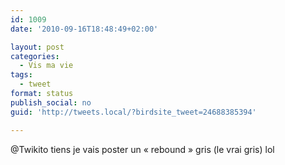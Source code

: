```yaml
---
id: 1009
date: '2010-09-16T18:48:49+02:00'

layout: post
categories:
  - Vis ma vie
tags:
  - tweet
format: status
publish_social: no
guid: 'http://tweets.local/?birdsite_tweet=24688385394'

---
```


@Twikito tiens je vais poster un « rebound » gris (le vrai gris) lol